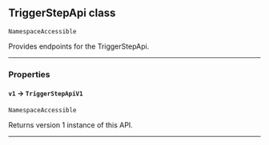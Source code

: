 ## TriggerStepApi class

`NamespaceAccessible`

Provides endpoints for the TriggerStepApi.

---
### Properties

#### `v1` → `TriggerStepApiV1`

`NamespaceAccessible`

Returns version 1 instance of this API.

---
